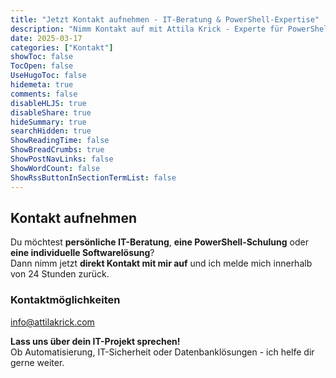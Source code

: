 ```yaml
---
title: "Jetzt Kontakt aufnehmen - IT-Beratung & PowerShell-Expertise"
description: "Nimm Kontakt auf mit Attila Krick - Experte für PowerShell, .NET und T-SQL. Beratung, Schulungen und individuelle IT-Lösungen."
date: 2025-03-17
categories: ["Kontakt"]
showToc: false
TocOpen: false
UseHugoToc: false
hidemeta: true
comments: false
disableHLJS: true
disableShare: true
hideSummary: true
searchHidden: true
ShowReadingTime: false
ShowBreadCrumbs: true
ShowPostNavLinks: false
ShowWordCount: false
ShowRssButtonInSectionTermList: false
---
```


## Kontakt aufnehmen

Du möchtest **persönliche IT-Beratung**, **eine PowerShell-Schulung** oder **eine individuelle Softwarelösung**?  
Dann nimm jetzt **direkt Kontakt mit mir auf** und ich melde mich innerhalb von 24 Stunden zurück.  

### Kontaktmöglichkeiten

[info@attilakrick.com](mailto:info@attilakrick.com)  

**Lass uns über dein IT-Projekt sprechen!**  
Ob Automatisierung, IT-Sicherheit oder Datenbanklösungen - ich helfe dir gerne weiter.  
